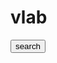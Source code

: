 # vlab
<html>
  <body>
    <form>
  <button type = "search">search</button>
    </form>
  </body>
 </html>
